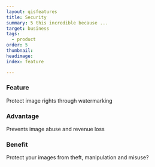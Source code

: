```yaml
---
layout: qisfeatures
title: Security
summary: 5 this incredible because ...
target: business
tags:
  - product
order: 5
thumbnail:
headimage:
index: feature

---
```


### Feature ###
Protect image rights through watermarking
### Advantage ###
Prevents image abuse and revenue loss
### Benefit ###
Protect your images from theft, manipulation and misuse?
